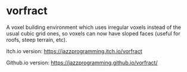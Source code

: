 # vorfract
A voxel building environment which uses irregular voxels instead of the usual cubic grid ones, so voxels can now have sloped faces (useful for roofs, steep terrain, etc).

Itch.io version: https://jazzprogramming.itch.io/vorfract

Github.io version: https://jazzprogramming.github.io/vorfract/
